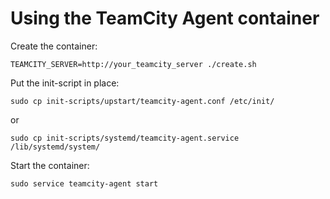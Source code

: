 # Using the TeamCity Agent container

Create the container:

    TEAMCITY_SERVER=http://your_teamcity_server ./create.sh
    
Put the init-script in place:

    sudo cp init-scripts/upstart/teamcity-agent.conf /etc/init/
    
or

    sudo cp init-scripts/systemd/teamcity-agent.service /lib/systemd/system/
    
Start the container:

    sudo service teamcity-agent start
